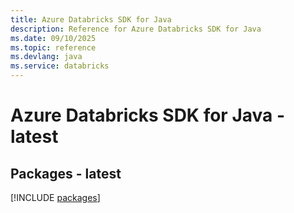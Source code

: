 ```yaml
---
title: Azure Databricks SDK for Java
description: Reference for Azure Databricks SDK for Java
ms.date: 09/10/2025
ms.topic: reference
ms.devlang: java
ms.service: databricks
---
```

# Azure Databricks SDK for Java - latest
## Packages - latest
[!INCLUDE [packages](databricks-index.md)]